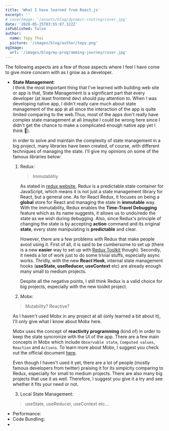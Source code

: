 ```yaml
---
title: 'What I have learned from React.js'
excerpt: ''
# coverImage: '/assets/blog/dynamic-routing/cover.jpg'
date: '2020-05-25T03:55:07.322Z'
isPublished: false
author:
  name: Tepy Thai
  picture: '/images/blog/author/tepy.png'
ogImage:
  url: '/images/blog/my-programming-journey/cover.jpg'
---
```


The following aspects are a few of those aspects where I feel I have come to give more concern with as I grow as a developer.

- **State Management**:<br/>
  I think the most important thing that I've learned with building web site or app is that, State Management is a significant part that every developer (at least frontend dev) should pay attention to. When I was developing native app, I didn't really care much about state management of the app at all since the interaction of the app is quite limited comparing to the web.Thus, most of the apps don't really have complex state management at all (maybe I could be wrong here since I didn't get the chance to make a complicated enough native app yet I think 🤔).

  In order to solve and maintain the complexity of state management in a big project, many libraries have been created, of course, with different techniques of managing the state. I'll give my opinions on some of the famous libraries below:

  1. Redux: <br/>

     > Immutablitiy

     As stated in [redux website](https://redux.js.org/), Redux is a predictable state container for JavaScript, which means it is not just a state management library for React, but a general one. As for React Redux, it focuses on being a **global** store for React and managing the state in **immutable** way. With the immutability, Redux enables the **Time-Travel Debugging** feature which as its name suggests, it allows us to undo/redo the state as we wish during debugging. Also, since Redux's principle of changing the state is by accepting **action** command and its original **state**, every state manipulating is **predictable** and clear.

     However, there are a few problems with Redux that make people avoid using it. First of all, it is said to be cumbersome to set up (there is a new **easier** way to set up with [Redux Toolkit](https://redux-toolkit.js.org/) though). Secondly, it needs a lot of work just to do some trivial stuffs, especially async works. Thridly, with the new **React Hook**, internal state management hooks (**useState, useReducer, useContext** etc) are already enough many small to medium projects.

     Despite all the negative points, I still think Redux is a valid choice for big projects, especially with the new toolkit project.

  2. Mobx: <br/>

  > Mutability? Reactive?

  As I haven't used Mobx in any project at all (only learned a bit about it), I'll only give what I know about Mobx here.

  Mobx uses the concept of **reactivity programming** (kind of) in order to keep the state syncronize with the UI of the app. There are a few main concepts in Mobx which include `Observable state`, `Computed values`, `Reaction` and `Actions`. To learn more about Mobx, I suggest you check out the official document [here](https://mobx.js.org/README.html).

  Even though I haven't used it yet, there are a lot of people (mostly famous developers from twitter) praising it for its simpicity comparing to Redux, especially for small to medium projects. There are also many big projects that use it as well. Therefore, I suggest you give it a try and see whether it fits your need or not.

  3. Local State Management:

  > useState, useReducer, useContext etc...

  
* Performance:
* Code Bundling:
*
